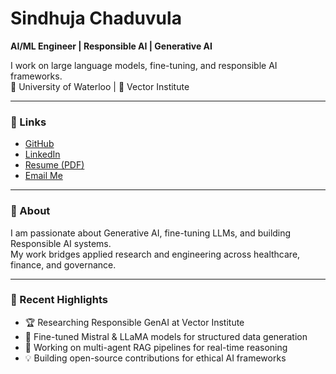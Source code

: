 # Sindhuja Chaduvula  
**AI/ML Engineer | Responsible AI | Generative AI**

I work on large language models, fine-tuning, and responsible AI frameworks.  
📍 University of Waterloo | 🧠 Vector Institute  

---

### 🔗 Links
- [GitHub](https://github.com/sindhujachaduvula)
- [LinkedIn](https://linkedin.com/in/sindhujachaduvula)
- [Resume (PDF)](link-to-your-resume.pdf)
- [Email Me](mailto:sindhu.chaduvula.21@gmail.com)

---

### 🧠 About
I am passionate about Generative AI, fine-tuning LLMs, and building Responsible AI systems.  
My work bridges applied research and engineering across healthcare, finance, and governance.

---

### 📢 Recent Highlights
- 🏆 Researching Responsible GenAI at Vector Institute  
- 🧩 Fine-tuned Mistral & LLaMA models for structured data generation  
- 🧠 Working on multi-agent RAG pipelines for real-time reasoning  
- 💡 Building open-source contributions for ethical AI frameworks
